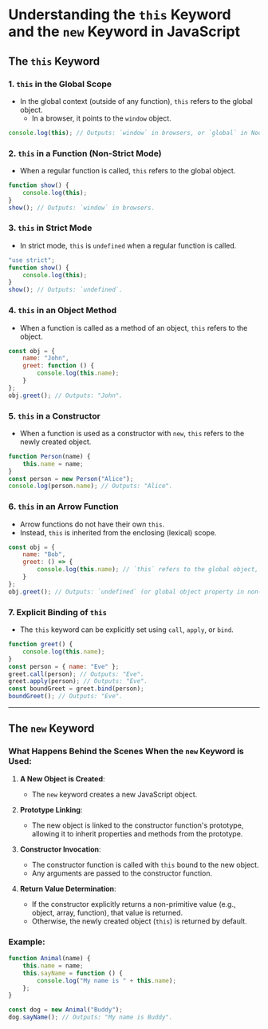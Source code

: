 # Understanding the `this` Keyword and the `new` Keyword in JavaScript

## The `this` Keyword

### 1. `this` in the Global Scope
- In the global context (outside of any function), `this` refers to the global object.
  - In a browser, it points to the `window` object.

```javascript
console.log(this); // Outputs: `window` in browsers, or `global` in Node.js.
```

### 2. `this` in a Function (Non-Strict Mode)
- When a regular function is called, `this` refers to the global object.

```javascript
function show() {
    console.log(this);
}
show(); // Outputs: `window` in browsers.
```

### 3. `this` in Strict Mode
- In strict mode, `this` is `undefined` when a regular function is called.

```javascript
"use strict";
function show() {
    console.log(this);
}
show(); // Outputs: `undefined`.
```

### 4. `this` in an Object Method
- When a function is called as a method of an object, `this` refers to the object.

```javascript
const obj = {
    name: "John",
    greet: function () {
        console.log(this.name);
    }
};
obj.greet(); // Outputs: "John".
```

### 5. `this` in a Constructor
- When a function is used as a constructor with `new`, `this` refers to the newly created object.

```javascript
function Person(name) {
    this.name = name;
}
const person = new Person("Alice");
console.log(person.name); // Outputs: "Alice".
```

### 6. `this` in an Arrow Function
- Arrow functions do not have their own `this`.
- Instead, `this` is inherited from the enclosing (lexical) scope.

```javascript
const obj = {
    name: "Bob",
    greet: () => {
        console.log(this.name); // `this` refers to the global object, not `obj`.
    }
};
obj.greet(); // Outputs: `undefined` (or global object property in non-strict mode).
```

### 7. Explicit Binding of `this`
- The `this` keyword can be explicitly set using `call`, `apply`, or `bind`.

```javascript
function greet() {
    console.log(this.name);
}
const person = { name: "Eve" };
greet.call(person); // Outputs: "Eve".
greet.apply(person); // Outputs: "Eve".
const boundGreet = greet.bind(person);
boundGreet(); // Outputs: "Eve".
```

---

## The `new` Keyword

### What Happens Behind the Scenes When the `new` Keyword is Used:

1. **A New Object is Created**:
   - The `new` keyword creates a new JavaScript object.

2. **Prototype Linking**:
   - The new object is linked to the constructor function's prototype,
     allowing it to inherit properties and methods from the prototype.

3. **Constructor Invocation**:
   - The constructor function is called with `this` bound to the new object.
   - Any arguments are passed to the constructor function.

4. **Return Value Determination**:
   - If the constructor explicitly returns a non-primitive value (e.g., object, array, function),
     that value is returned.
   - Otherwise, the newly created object (`this`) is returned by default.

### Example:

```javascript
function Animal(name) {
    this.name = name;
    this.sayName = function () {
        console.log("My name is " + this.name);
    };
}

const dog = new Animal("Buddy");
dog.sayName(); // Outputs: "My name is Buddy".
